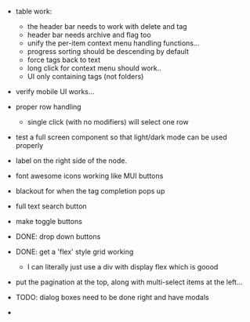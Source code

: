 
- table work:
    - the header bar needs to work with delete and tag
    - header bar needs archive and flag too
    - unify the per-item context menu handling functions... 
    - progress sorting should be descending by default
    - force tags back to text
    - long click for context menu should work..
    - UI only containing tags (not folders) 
- verify mobile UI works... 

- proper row handling

    - single click (with no modifiers) will select one row 


- test a full screen component so that light/dark mode can be used properly

- label on the right side of the node.

- font awesome icons working like MUI buttons
- blackout for when the tag completion pops up
- full text search button
- make toggle buttons
- DONE: drop down buttons 
- DONE: get a 'flex' style grid working
    - I can literally just use a div with display flex which is goood


- put the pagination at the top, along with multi-select items at the left... 


- TODO: dialog boxes need to be done right and have modals

- 
